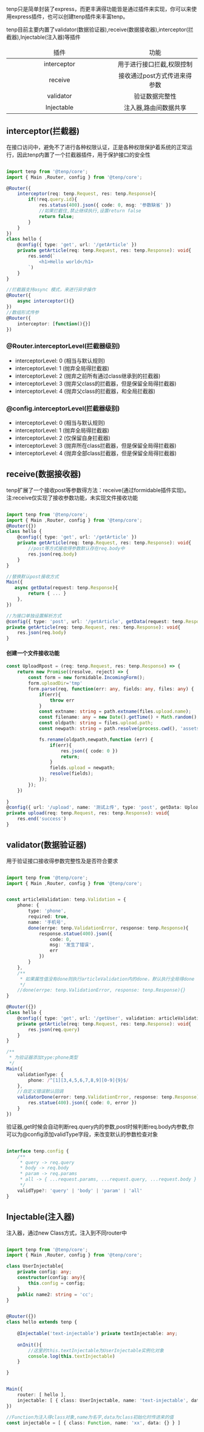 

tenp只是简单封装了express，而更丰满得功能皆是通过插件来实现，你可以来使用express插件，也可以创建tenp插件来丰富tenp。

tenp目前主要内置了validator(数据验证器),receive(数据接收器),interceptor(拦截器),Injectable(注入器)等插件


<table>	
	<thead >
		<tr>
			<td align="center" width="50%">插件</td>
			<td align="center" width="40%">功能</td>
		</tr>
	</thead>
	<tbody>
		<tr>
			<td align="center">interceptor</td>
			<td align="center">用于进行接口拦截,权限控制</td>
		</tr>
		<tr>
			<td align="center">receive</td>
			<td align="center">接收通过post方式传进来得参数</td>
		</tr>
		<tr>
			<td align="center">validator</td>
			<td align="center">验证数据完整性</td>
		</tr>
		<tr>
			<td align="center">Injectable</td>
			<td align="center">注入器,路由间数据共享</td>
		</tr>
	</tbody>

</table>

## interceptor(拦截器)

在接口访问中，避免不了进行各种权限认证，正是各种权限保护着系统的正常运行，因此tenp内置了一个拦截器插件，用于保护接口的安全性

```typescript

import tenp from '@tenp/core';
import { Main ,Router, config } from '@tenp/core';

@Router({
	interceptor(req: tenp.Request, res: tenp.Response){
		if(!req.query.id){
			res.status(400).json({ code: 0, msg: '参数缺省' })
			//如果拦截住,禁止继续执行,设置return false
			return false;
		}
	}
})
class hello {
	@config({ type: 'get', url: '/getArticle' })
	private getArticle(req: tenp.Request, res: tenp.Response): void{
		res.send(`
			<h1>Hello world</h1>
		`)
	}
}

//拦截器支持async 模式，来进行异步操作
@Router({
	async interceptor(){}
})
//数组形式传参
@Router({
	interceptor: [function(){}]
})

```

### @Router.interceptorLevel(拦截器级别)

<ul>
	<li>interceptorLevel: 0  (相当与默认规则)</li>
	<li>interceptorLevel: 1  (抛弃全局得拦截器)</li>
	<li>interceptorLevel: 2  (抛弃之前所有通过class继承到的拦截器)</li>
	<li>interceptorLevel: 3  (抛弃父class的拦截器，但是保留全局得拦截器)</li>
	<li>interceptorLevel: 4  (抛弃父class的拦截器，和全局拦截器)</li>
</ul>

### @config.interceptorLevel(拦截器级别)

<ul>
	<li>interceptorLevel: 0  (相当与默认规则)</li>
	<li>interceptorLevel: 1  (抛弃全局得拦截器)</li>
	<li>interceptorLevel: 2  (仅保留自身拦截器)</li>
	<li>interceptorLevel: 3  (抛弃所在class拦截器，但是保留全局得拦截器)</li>
	<li>interceptorLevel: 4  (抛弃全部class拦截器，但是保留全局得拦截器)</li>
</ul>



## receive(数据接收器)

tenp扩展了一个接收post等参数得方法：receive(通过formidable插件实现)。  
注:receive仅实现了接收参数功能，未实现文件接收功能

```typescript

import tenp from '@tenp/core';
import { Main ,Router, config } from '@tenp/core';
@Router({})
class hello {
	@config({ type: 'get', url: '/getArticle' })
	private getArticle(req: tenp.Request, res: tenp.Response): void{
		//post等方式接收得参数默认存在req.body中
		res.json(req.body)
	}
}

//替换默认post接收方式
Main({
   async getData(request: tenp.Response){
        return { ... }
    },
})

//为接口单独设置解析方式
@config({ type: 'post', url: '/getArticle', getData(request: tenp.Response){ return {} } })
private getArticle(req: tenp.Request, res: tenp.Response): void{
	res.json(req.body)
}

```

#### 创建一个文件接收功能
```typescript
const UploadRpost = (req: tenp.Request, res: tenp.Response) => {
	return new Promise((resolve, reject) => {
		const form = new formidable.IncomingForm();
		form.uploadDir='tmp'
		form.parse(req, function(err: any, fields: any, files: any) {
			if(err){
				throw err
			}
			const extname: string = path.extname(files.upload.name);
			const filename: any = new Date().getTime() + Math.random();
			const oldpath: string = files.upload.path;
			const newpath: string = path.resolve(process.cwd(), 'assets', filename+extname)

			fs.rename(oldpath,newpath,function (err) {
	            if(err){
                    res.json({ code: 0 })
                    return;
	            }
	            fields.upload = newpath;
		      	resolve(fields);
	        });
	    });
	})
		
}
@config({ url: '/upload', name: '测试上传', type: 'post', getData: UploadRpost })
private upload(req: tenp.Request, res: tenp.Response): void{
	res.end('success')
}
```


## validator(数据验证器)

用于验证接口接收得参数完整性及是否符合要求

```typescript

import tenp from '@tenp/core';
import { Main ,Router, config } from '@tenp/core';


const articleValidation: tenp.Validation = {
	phone: {
		type: 'phone',
		required: true,
		name: '手机号',
		done(errpe: tenp.ValidationError, response: tenp.Response){
			response.statue(400).json({
                code: 0,
                msg: '发生了错误',
                err
            })
		}
	},
	/**
	 * 如果属性值没有done则执行articleValidation内的done，默认执行全局得done
	 */
	//done(errpe: tenp.ValidationError, response: tenp.Response){}
}

@Router({})
class hello {
	@config({ type: 'get', url: '/getUser', validation: articleValidation })
	private getArticle(req: tenp.Request, res: tenp.Response): void{
		res.json(req.query)
	}
}

/**
 * 为验证器添加type:phone类型
 */
Main({
	validationType: {
		phone: /^[1][3,4,5,6,7,8,9][0-9]{9}$/
	},
	//自定义错误默认回调
	validatorDone(error: tenp.ValidationError, response: tenp.Response){
		res.statue(400).json({ code: 0, error })
	}
})

```
验证器,get时候会自动判断req.query内的参数,post时候判断req.body内参数,你可以为@config添加validType字段，来改变默认的参数检查对象
```typescript

interface tenp.config {
	/**
	 * query -> req.query
	 * body -> req.body
	 * param -> req.params
	 * all -> { ...request.params, ...request.query, ...request.body }
	 */
	validType?: 'query' | 'body' | 'param' | 'all'
}

```

## Injectable(注入器)

注入器，通过new Class方式，注入到不同router中


```typescript

import tenp from '@tenp/core';
import { Main ,Router, config } from '@tenp/core';

class UserInjectable{
	private config: any;
    constructor(config: any){
        this.config = config;
    }
    public name2: string = 'cc';
}


@Router({})
class hello extends tenp {
	
	@Injectable('text-injectable') private textInjectable: any;
	
	onInit(){
		//这里的this.textInjectable为UserInjectable实例化对象
		console.log(this.textInjectable)
	}

}


Main({
	router: [ hello ],
	injectable: [ { class: UserInjectable, name: 'text-injectable', data: { name: 'tom' } } ]
})

//Function为注入得class对象,name为名字,data为class初始化时传进来的值
const injectable = [ { class: Function, name: 'xx', data: {} } ]

```